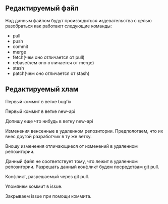 ## Редактируемый файл
Над данным файлом будут производиться издевательства с целью разобраться как работают следующие команды:
* pull
* push
* commit
* merge
* fetch(чем оно отличается от pull)
* rebase(чем оно отличается от merge)
* stash
* patch(чем оно отличается от stash)

## Редактируемый хлам


Первый коммит в ветке bugfix

Первый коммит в ветке new-api

Допишу еще что нибудь в ветку new-api

Изменения венсенные в удаленном репозитории. Предпологаем, что их внес другой разработчик в ту же ветку.

Вношу изменения отличающиеся от изменений в удаленном репозитории.

Данный файл не соответствует тому, что лежит в удаленном репозитории. Разрешать данный конфликт будем посредствам git pull.

Конфликт, разрешаемый через git pull.

Упомянем коммит в issue.

Закрываем issue при помощи коммита.
